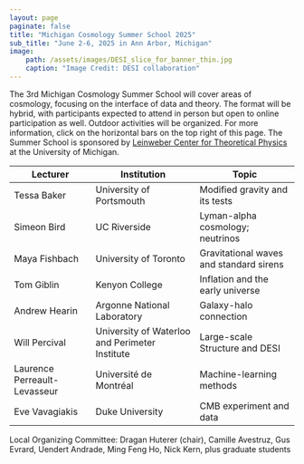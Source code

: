 ```yaml
---
layout: page
paginate: false
title: "Michigan Cosmology Summer School 2025"
sub_title: "June 2-6, 2025 in Ann Arbor, Michigan"
image:
    path: /assets/images/DESI_slice_for_banner_thin.jpg
    caption: "Image Credit: DESI collaboration"
---
```


The 3rd Michigan Cosmology Summer School will cover areas of cosmology, focusing on the interface of data and theory. The format will be hybrid, with participants expected to attend in person but open to online participation as well. Outdoor activities will be organized. For more information, click on the horizontal bars on the top right of this page. 
The Summer School is sponsored by [Leinweber Center for Theoretical Physics](https://lsa.umich.edu/lctp) at the University of Michigan. 


|Lecturer           |Institution                                |Topic
|-----------------------|-------------------------------------------|------------------------------------
|Tessa Baker             |University of Portsmouth             |Modified gravity and its tests
|Simeon Bird             |UC Riverside                         |Lyman-alpha cosmology; neutrinos
|Maya Fishbach           |University of Toronto                |Gravitational waves and standard sirens
|Tom Giblin              |Kenyon College                       |Inflation and the early universe
|Andrew Hearin           |Argonne National Laboratory          |Galaxy-halo connection
|Will Percival           |University of Waterloo and Perimeter Institute |Large-scale Structure and DESI
|Laurence Perreault-Levasseur         |Université de Montréal   |Machine-learning methods
|Eve Vavagiakis          |Duke University                      |CMB experiment and data



Local Organizing Committee: Dragan Huterer (chair), Camille Avestruz, Gus Evrard, Uendert Andrade, Ming Feng Ho, Nick Kern, plus graduate students

